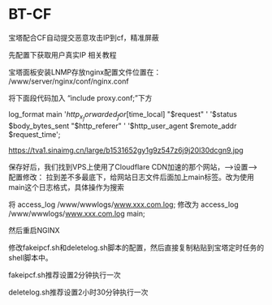 # BT-CF
宝塔配合CF自动提交恶意攻击IP到cf，精准屏蔽

先配置下获取用户真实IP
相关教程

宝塔面板安装LNMP存放nginx配置文件位置在：
/www/server/nginx/conf/nginx.conf

将下面段代码加入 “include proxy.conf;”下方

log_format  main  '$http_x_forwarded_for [$time_local] "$request" '
                  '$status $body_bytes_sent "$http_referer" '
                  '$http_user_agent $remote_addr $request_time';
				  
https://tva1.sinaimg.cn/large/b1531652gy1g9z547z6j9j20l30dcgn9.jpg

保存好后，我们找到VPS上使用了Cloudflare CDN加速的那个网站，-->设置-->配置修改：
拉到差不多最底下，给网站日志文件后面加上main标签。改为使用main这个日志格式，具体操作为搜索

将 access_log  /www/wwwlogs/www.xxx.com.log;
修改为 access_log  /www/wwwlogs/www.xxx.com.log main;

然后重启NGINX


修改fakeipcf.sh和deletelog.sh脚本的配置，然后直接复制粘贴到宝塔定时任务的shell脚本中。

fakeipcf.sh推荐设置2分钟执行一次

deletelog.sh推荐设置2小时30分钟执行一次
